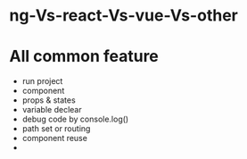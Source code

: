 # ng-Vs-react-Vs-vue-Vs-other
# All common feature
- run project
- component
- props & states
- variable declear
- debug code by console.log()
- path set or routing 
- component reuse 
- 



